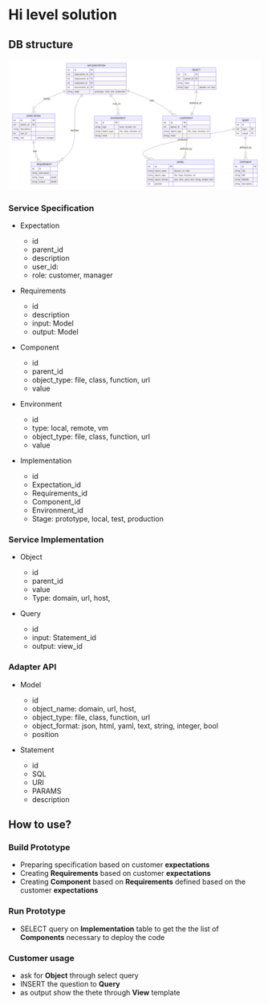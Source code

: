 # Hi level solution

## DB structure

![db strcuture](db_structure.png)

### Service Specification

+ Expectation
  + id
  + parent_id
  + description
  + user_id:
  + role: customer, manager

+ Requirements
  + id
  + description
  + input: Model
  + output: Model
    
+ Component
  + id
  + parent_id
  + object_type: file, class, function, url
  + value

+ Environment
  + id
  + type: local, remote, vm  
  + object_type: file, class, function, url
  + value

  
+ Implementation
  + id
  + Expectation_id
  + Requirements_id
  + Component_id
  + Environment_id
  + Stage: prototype, local, test, production

  
### Service Implementation

+ Object
  + id
  + parent_id
  + value    
  + Type: domain, url, host, 
  
+ Query
  + id
  + input: Statement_id    
  + output: view_id
  


### Adapter API


+ Model
  + id
  + object_name: domain, url, host, 
  + object_type: file, class, function, url
  + object_format: json, html, yaml, text, string, integer, bool
  + position

    
+ Statement
  + id
  + SQL
  + URI
  + PARAMS
  + description




## How to use?

### Build Prototype
+ Preparing specification based on customer **expectations**
+ Creating **Requirements** based on customer **expectations**
+ Creating **Component** based on **Requirements** defined based on the customer **expectations**


### Run Prototype

+ SELECT query on **Implementation** table to get the the list of **Components** necessary to deploy the code


### Customer usage

+ ask for **Object** through select query
+ INSERT the question to **Query**
+ as output show the thete through **View** template

